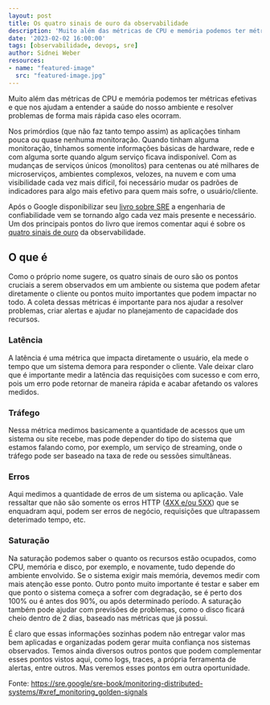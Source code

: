 ```yaml
---
layout: post
title: Os quatro sinais de ouro da observabilidade
description: 'Muito além das métricas de CPU e memória podemos ter métricas efetivas e que nos ajudam a entender a saúde do nosso ambiente e resolver problemas de forma mais rápida caso eles ocorram..'
date: '2023-02-02 16:00:00'
tags: [observabilidade, devops, sre]
author: Sidnei Weber
resources:
- name: "featured-image"
  src: "featured-image.jpg"
---
```


Muito além das métricas de CPU e memória podemos ter métricas efetivas e que nos ajudam a entender a saúde do nosso ambiente e resolver problemas de forma mais rápida caso eles ocorram.

Nos primórdios (que não faz tanto tempo assim) as aplicações tinham pouca ou quase nenhuma monitoração. Quando tinham alguma monitoração, tínhamos somente informações básicas de hardware, rede e com alguma sorte quando algum serviço ficava indisponível. Com as mudanças de serviços únicos (monolitos) para centenas ou até milhares de microserviços, ambientes complexos, velozes, na nuvem e com uma visibilidade cada vez mais difícil, foi necessário mudar os padrões de indicadores para algo mais efetivo para quem mais sofre, o usuário/cliente.

Após o Google disponibilizar seu [livro sobre SRE](https://sre.google/sre-book/table-of-contents/) a engenharia de confiabilidade vem se tornando algo cada vez mais presente e necessário. Um dos principais pontos do livro que iremos comentar aqui é sobre os [quatro sinais de ouro](https://sre.google/sre-book/monitoring-distributed-systems/#xref_monitoring_golden-signals) da observabilidade.

## O que é

Como o próprio nome sugere, os quatro sinais de ouro são os pontos cruciais a serem observados em um ambiente ou sistema que podem afetar diretamente o cliente ou pontos muito importantes que podem impactar no todo. A coleta dessas métricas é importante para nos ajudar a resolver problemas, criar alertas e ajudar no planejamento de capacidade dos recursos.

### Latência

A latência é uma métrica que impacta diretamente o usuário, ela mede o tempo que um sistema demora para responder o cliente. Vale deixar claro que é importante medir a latência das requisições com sucesso e com erro, pois um erro pode retornar de maneira rápida e acabar afetando os valores medidos.

### Tráfego

Nessa métrica medimos basicamente a quantidade de acessos que um sistema ou site recebe, mas pode depender do tipo do sistema que estamos falando como, por exemplo, um serviço de streaming, onde o tráfego pode ser baseado na taxa de rede ou sessões simultâneas.

### Erros

Aqui medimos a quantidade de erros de um sistema ou aplicação. Vale ressaltar que não são somente os erros HTTP ([4XX e/ou 5XX](https://developer.mozilla.org/pt-BR/docs/Web/HTTP/Status)) que se enquadram aqui, podem ser erros de negócio, requisições que ultrapassem deterimado tempo, etc.

### Saturação

Na saturação podemos saber o quanto os recursos estão ocupados, como CPU, memória e disco, por exemplo, e novamente, tudo depende do ambiente envolvido. Se o sistema exigir mais memória, devemos medir com mais atenção esse ponto. Outro ponto muito importante é testar e saber em que ponto o sistema começa a sofrer com degradação, se é perto dos 100% ou é antes dos 90%, ou após determinado período. A saturação também pode ajudar com previsões de problemas, como o disco ficará cheio dentro de 2 dias, baseado nas métricas que já possui.

É claro que essas informações sozinhas podem não entregar valor mas bem aplicadas e organizadas podem gerar muita confiança nos sistemas observados. Temos ainda diversos outros pontos que podem complementar esses pontos vistos aqui, como logs, traces, a própria ferramenta de alertas, entre outros. Mas veremos esses pontos em outra oportunidade.

Fonte: https://sre.google/sre-book/monitoring-distributed-systems/#xref_monitoring_golden-signals